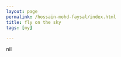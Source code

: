 ```yaml
---
layout: page
permalink: /hossain-mohd-faysal/index.html
title: fly on the sky
tags: [my]

---
```


nil